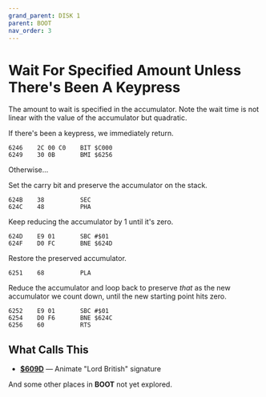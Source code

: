 ```yaml
---
grand_parent: DISK 1
parent: BOOT
nav_order: 3
---
```


# Wait For Specified Amount Unless There's Been A Keypress

The amount to wait is specified in the accumulator. Note the wait time is not linear with the value of the accumulator but quadratic.

If there's been a keypress, we immediately return.

```
6246    2C 00 C0    BIT $C000
6249    30 0B       BMI $6256
```

Otherwise...

Set the carry bit and preserve the accumulator on the stack.

```
624B    38          SEC
624C    48          PHA
```

Keep reducing the accumulator by 1 until it's zero.

```
624D    E9 01       SBC #$01
624F    D0 FC       BNE $624D
```

Restore the preserved accumulator.

```
6251    68          PLA
```

Reduce the accumulator and loop back to preserve _that_ as the new accumulator we count down, until the new starting point hits zero.

```
6252    E9 01       SBC #$01
6254    D0 F6       BNE $624C
6256    60          RTS
```


## What Calls This

* [**$609D**](01_BOOT_609D) — Animate "Lord British" signature

And some other places in **BOOT** not yet explored.
